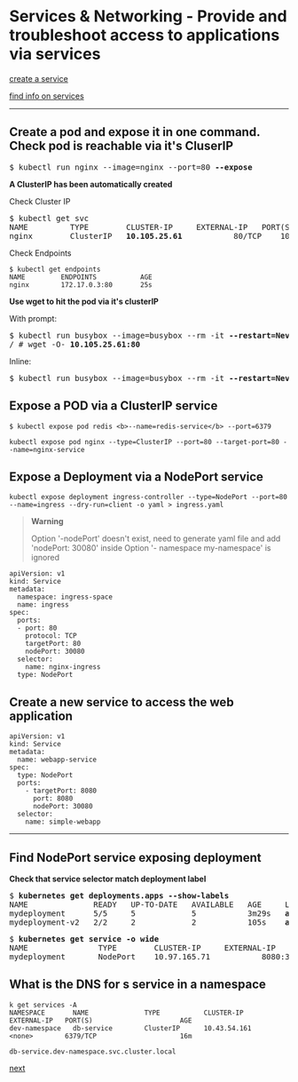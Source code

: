 # Services & Networking - Provide and troubleshoot access to applications via services

[create a service](#create-a-new-service-to-access-the-web-application)

[find info on services](#find-nodeport-service-exposing-deployment)

---
## Create a pod and expose it in one command. Check pod is reachable via it's CluserIP

<pre>
$ kubectl run nginx --image=nginx --port=80 <b>--expose</b>
</pre>

**A ClusterIP has been automatically created**

Check Cluster IP
<pre>
$ kubectl get svc
NAME         TYPE        CLUSTER-IP     EXTERNAL-IP   PORT(S)   AGE
nginx        ClusterIP   <b>10.105.25.61</b>   <none>        80/TCP    10m
</pre>

Check Endpoints
```
$ kubectl get endpoints
NAME         ENDPOINTS           AGE
nginx        172.17.0.3:80       25s
```

**Use wget to hit the pod via it's clusterIP**

With prompt:
<pre>
$ kubectl run busybox --image=busybox --rm -it <b>--restart=Never</b> -- sh 
/ # wget -O- <b>10.105.25.61:80</b>
</pre>

Inline:
<pre>
$ kubectl run busybox --image=busybox --rm -it <b>--restart=Never</b> -- wget -O- <b>10.105.25.61:80</b>
</pre>

## Expose a POD via a ClusterIP service
[//]: # (source 01 / Imperative Commands)

```
$ kubectl expose pod redis <b>--name=redis-service</b> --port=6379
```

[//]: # (source 05 / Ingress Networking – 1)
```
kubectl expose pod nginx --type=ClusterIP --port=80 --target-port=80 --name=nginx-service
```


## Expose a Deployment via a NodePort service
[//]: # (source 05 / Ingress Networking – 1)

```
kubectl expose deployment ingress-controller --type=NodePort --port=80 --name=ingress --dry-run=client -o yaml > ingress.yaml 
```
>**Warning** 
>
> Option '-nodePort' doesn't exist, need to generate yaml file and add 'nodePort: 30080' inside
> Option '- namespace my-namespace' is ignored 


```
apiVersion: v1
kind: Service
metadata:
  namespace: ingress-space
  name: ingress
spec:
  ports:
  - port: 80
    protocol: TCP
    targetPort: 80
    nodePort: 30080
  selector:
    name: nginx-ingress
  type: NodePort
```                     


## Create a new service to access the web application 
[//]: # (source 05 / Kubernetes Services)

```
apiVersion: v1
kind: Service
metadata:
  name: webapp-service
spec:
  type: NodePort
  ports:
    - targetPort: 8080
      port: 8080
      nodePort: 30080
  selector:
    name: simple-webapp
```

---

## Find NodePort service exposing deployment

**Check that service selector match deployment label**

<pre>
$ <b>kubernetes get deployments.apps --show-labels </b>
NAME              READY   UP-TO-DATE   AVAILABLE   AGE     LABELS
mydeployment      5/5     5            5           3m29s   <b>app=myapp,tier=frontend</b>
mydeployment-v2   2/2     2            2           105s    <b>app=myapp</b>
</pre> 


<pre>
$ <b>kubernetes get service -o wide</b>
NAME               TYPE        CLUSTER-IP     EXTERNAL-IP   PORT(S)          AGE     SELECTOR
mydeployment       NodePort    10.97.165.71   <none>        8080:30080/TCP   2m29s   <b>tier=frontend</b>
</pre>

## What is the DNS for s service in a namespace
[//]: # (source 01 / Namespaces)

```
k get services -A
NAMESPACE       NAME              TYPE           CLUSTER-IP      EXTERNAL-IP   PORT(S)                      AGE
dev-namespace   db-service        ClusterIP      10.43.54.161    <none>        6379/TCP                     16m
```

```
db-service.dev-namespace.svc.cluster.local
```

[next](./03-use-ingress-rules-to-expose-applications.md)
